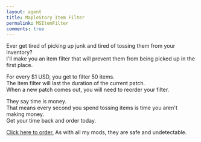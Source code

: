 ```yaml
---
layout: agent
title: MapleStory Item Filter
permalink: MSItemFilter
comments: true
---
```

Ever get tired of picking up junk and tired of tossing them from your inventory?  
I'll make you an item filter that will prevent them from being picked up in the first place.  

For every $1 USD, you get to filter 50 items.  
The item filter will last the duration of the current patch.  
When a new patch comes out, you will need to reorder your filter.  

They say time is money.  
That means every second you spend tossing items is time you aren't making money.  
Get your time back and order today.

[Click here to order.](https://shop.betaleaf.net/item/item-filter)
As with all my mods, they are safe and undetectable.  
